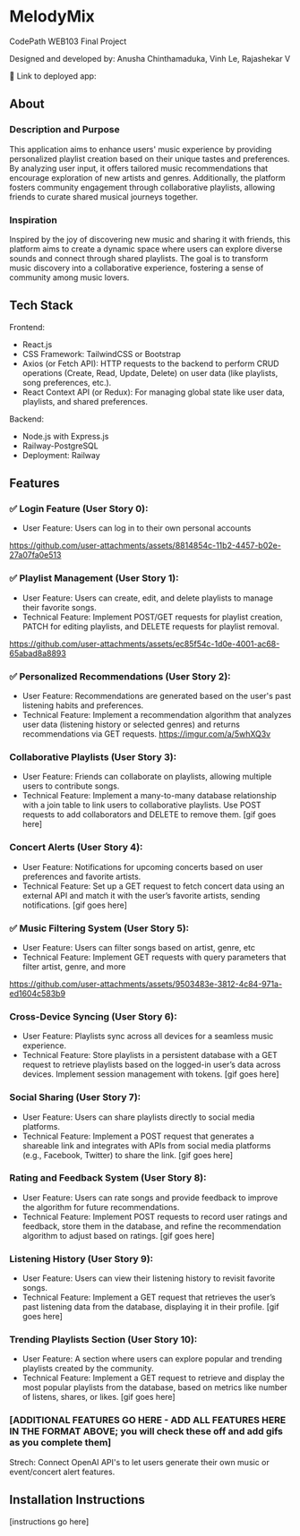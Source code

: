 # MelodyMix

CodePath WEB103 Final Project

Designed and developed by: Anusha Chinthamaduka, Vinh Le, Rajashekar V

🔗 Link to deployed app:

## About

### Description and Purpose

This application aims to enhance users' music experience by providing personalized playlist creation based on their unique tastes and preferences. By analyzing user input, it offers tailored music recommendations that encourage exploration of new artists and genres. Additionally, the platform fosters community engagement through collaborative playlists, allowing friends to curate shared musical journeys together.

### Inspiration

Inspired by the joy of discovering new music and sharing it with friends, this platform aims to create a dynamic space where users can explore diverse sounds and connect through shared playlists. The goal is to transform music discovery into a collaborative experience, fostering a sense of community among music lovers.

## Tech Stack

Frontend:
- React.js
- CSS Framework: TailwindCSS or Bootstrap
- Axios (or Fetch API): HTTP requests to the backend to perform CRUD operations (Create, Read, Update, Delete) on user data (like playlists, song preferences, etc.).
- React Context API (or Redux): For managing global state like user data, playlists, and shared preferences.

Backend:
- Node.js with Express.js
- Railway-PostgreSQL
- Deployment: Railway
  
## Features
###  ✅ Login Feature (User Story 0):
 - User Feature: Users can log in to their own personal accounts


https://github.com/user-attachments/assets/8814854c-11b2-4457-b02e-27a07fa0e513


### ✅ Playlist Management (User Story 1): 
- User Feature: Users can create, edit, and delete playlists to manage their favorite songs.
- Technical Feature: Implement POST/GET requests for playlist creation, PATCH for editing playlists, and DELETE requests for playlist removal.


https://github.com/user-attachments/assets/ec85f54c-1d0e-4001-ac68-65abad8a8893



###  ✅ Personalized Recommendations (User Story 2): 
- User Feature: Recommendations are generated based on the user's past listening habits and preferences.
- Technical Feature: Implement a recommendation algorithm that analyzes user data (listening history or selected genres) and returns recommendations via GET requests.
https://imgur.com/a/5whXQ3v

### Collaborative Playlists (User Story 3): 
- User Feature: Friends can collaborate on playlists, allowing multiple users to contribute songs.
- Technical Feature: Implement a many-to-many database relationship with a join table to link users to collaborative playlists. Use POST requests to add collaborators and DELETE to remove them.
[gif goes here]
### Concert Alerts (User Story 4): 
- User Feature: Notifications for upcoming concerts based on user preferences and favorite artists.
- Technical Feature: Set up a GET request to fetch concert data using an external API and match it with the user’s favorite artists, sending notifications.
[gif goes here]
### ✅ Music Filtering System (User Story 5): 
- User Feature: Users can filter songs based on artist, genre, etc
- Technical Feature: Implement GET requests with query parameters that filter artist, genre, and more

https://github.com/user-attachments/assets/9503483e-3812-4c84-971a-ed1604c583b9


### Cross-Device Syncing (User Story 6): 
- User Feature: Playlists sync across all devices for a seamless music experience.
- Technical Feature: Store playlists in a persistent database with a GET request to retrieve playlists based on the logged-in user’s data across devices. Implement session management with tokens.
[gif goes here]
### Social Sharing (User Story 7): 
- User Feature: Users can share playlists directly to social media platforms.
- Technical Feature: Implement a POST request that generates a shareable link and integrates with APIs from social media platforms (e.g., Facebook, Twitter) to share the link.
[gif goes here]
### Rating and Feedback System (User Story 8): 
- User Feature: Users can rate songs and provide feedback to improve the algorithm for future recommendations.
- Technical Feature: Implement POST requests to record user ratings and feedback, store them in the database, and refine the recommendation algorithm to adjust based on ratings.
[gif goes here]
### Listening History (User Story 9): 
- User Feature: Users can view their listening history to revisit favorite songs.
- Technical Feature: Implement a GET request that retrieves the user’s past listening data from the database, displaying it in their profile.
[gif goes here]
### Trending Playlists Section (User Story 10): 
- User Feature: A section where users can explore popular and trending playlists created by the community.
- Technical Feature: Implement a GET request to retrieve and display the most popular playlists from the database, based on metrics like number of listens, shares, or likes.
[gif goes here]


### [ADDITIONAL FEATURES GO HERE - ADD ALL FEATURES HERE IN THE FORMAT ABOVE; you will check these off and add gifs as you complete them]
Strech: Connect OpenAI API's to let users generate their own music or event/concert alert features.

## Installation Instructions

[instructions go here]

